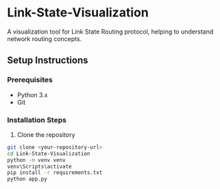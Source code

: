 # Link-State-Visualization

A visualization tool for Link State Routing protocol, helping to understand network routing concepts.

## Setup Instructions

### Prerequisites
- Python 3.x
- Git

### Installation Steps

1. Clone the repository
```bash
git clone <your-repository-url>
cd Link-State-Visualization
python -m venv venv
venv\Scripts\activate
pip install -r requirements.txt
python app.py
